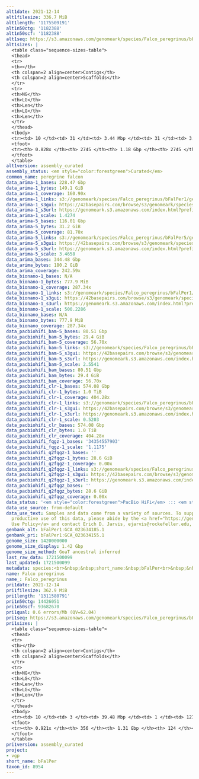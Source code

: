 ```yaml
---
alt1date: 2021-12-14
alt1filesize: 336.7 MiB
alt1length: '1175509191'
alt1n50ctg: '1182388'
alt1n50scf: '1182388'
alt1seq: https://s3.amazonaws.com/genomeark/species/Falco_peregrinus/bFalPer1/assembly_curated/bFalPer1.alt.cur.20211214.fasta.gz
alt1sizes: |
  <table class="sequence-sizes-table">
  <thead>
  <tr>
  <th></th>
  <th colspan=2 align=center>Contigs</th>
  <th colspan=2 align=center>Scaffolds</th>
  </tr>
  <tr>
  <th>NG</th>
  <th>LG</th>
  <th>Len</th>
  <th>LG</th>
  <th>Len</th>
  </tr>
  </thead>
  <tbody>
  <tr><td> 10 </td><td> 31 </td><td> 3.44 Mbp </td><td> 31 </td><td> 3.44 Mbp </td></tr><tr><td> 20 </td><td> 79 </td><td> 2.63 Mbp </td><td> 79 </td><td> 2.63 Mbp </td></tr><tr><td> 30 </td><td> 140 </td><td> 2.00 Mbp </td><td> 140 </td><td> 2.00 Mbp </td></tr><tr><td> 40 </td><td> 221 </td><td> 1.52 Mbp </td><td> 221 </td><td> 1.52 Mbp </td></tr><tr style="background-color:#cccccc;"><td> 50 </td><td> 327 </td><td> 1.18 Mbp </td><td> 327 </td><td> 1.18 Mbp </td></tr><tr><td> 60 </td><td> 472 </td><td> 0.80 Mbp </td><td> 472 </td><td> 0.80 Mbp </td></tr><tr><td> 70 </td><td> 711 </td><td> 441.76 Kbp </td><td> 711 </td><td> 441.76 Kbp </td></tr><tr><td> 80 </td><td> 1434 </td><td> 62.59 Kbp </td><td> 1434 </td><td> 62.59 Kbp </td></tr><tr><td> 90 </td><td> 0 </td><td>  </td><td> 0 </td><td>  </td></tr><tr><td> 100 </td><td> 0 </td><td>  </td><td> 0 </td><td>  </td></tr></tbody>
  <tfoot>
  <tr><th> 0.828x </th><th> 2745 </th><th> 1.18 Gbp </th><th> 2745 </th><th> 1.18 Gbp </th></tr>
  </tfoot>
  </table>
alt1version: assembly_curated
assembly_status: <em style="color:forestgreen">Curated</em>
common_name: peregrine falcon
data_arima-1_bases: 228.47 Gbp
data_arima-1_bytes: 149.1 GiB
data_arima-1_coverage: 160.90x
data_arima-1_links: s3://genomeark/species/Falco_peregrinus/bFalPer1/genomic_data/arima/<br>
data_arima-1_s3gui: https://42basepairs.com/browse/s3/genomeark/species/Falco_peregrinus/bFalPer1/genomic_data/arima/
data_arima-1_s3url: https://genomeark.s3.amazonaws.com/index.html?prefix=species/Falco_peregrinus/bFalPer1/genomic_data/arima/
data_arima-1_scale: 1.4274
data_arima-5_bases: 116.01 Gbp
data_arima-5_bytes: 31.2 GiB
data_arima-5_coverage: 81.70x
data_arima-5_links: s3://genomeark/species/Falco_peregrinus/bFalPer5/genomic_data/arima/<br>
data_arima-5_s3gui: https://42basepairs.com/browse/s3/genomeark/species/Falco_peregrinus/bFalPer5/genomic_data/arima/
data_arima-5_s3url: https://genomeark.s3.amazonaws.com/index.html?prefix=species/Falco_peregrinus/bFalPer5/genomic_data/arima/
data_arima-5_scale: 3.4658
data_arima_bases: 344.48 Gbp
data_arima_bytes: 180.2 GiB
data_arima_coverage: 242.59x
data_bionano-1_bases: N/A
data_bionano-1_bytes: 777.9 MiB
data_bionano-1_coverage: 287.34x
data_bionano-1_links: s3://genomeark/species/Falco_peregrinus/bFalPer1/genomic_data/bionano/<br>
data_bionano-1_s3gui: https://42basepairs.com/browse/s3/genomeark/species/Falco_peregrinus/bFalPer1/genomic_data/bionano/
data_bionano-1_s3url: https://genomeark.s3.amazonaws.com/index.html?prefix=species/Falco_peregrinus/bFalPer1/genomic_data/bionano/
data_bionano-1_scale: 500.2286
data_bionano_bases: N/A
data_bionano_bytes: 777.9 MiB
data_bionano_coverage: 287.34x
data_pacbiohifi_bam-5_bases: 80.51 Gbp
data_pacbiohifi_bam-5_bytes: 29.4 GiB
data_pacbiohifi_bam-5_coverage: 56.70x
data_pacbiohifi_bam-5_links: s3://genomeark/species/Falco_peregrinus/bFalPer5/genomic_data/pacbio_hifi/<br>
data_pacbiohifi_bam-5_s3gui: https://42basepairs.com/browse/s3/genomeark/species/Falco_peregrinus/bFalPer5/genomic_data/pacbio_hifi/
data_pacbiohifi_bam-5_s3url: https://genomeark.s3.amazonaws.com/index.html?prefix=species/Falco_peregrinus/bFalPer5/genomic_data/pacbio_hifi/
data_pacbiohifi_bam-5_scale: 2.5541
data_pacbiohifi_bam_bases: 80.51 Gbp
data_pacbiohifi_bam_bytes: 29.4 GiB
data_pacbiohifi_bam_coverage: 56.70x
data_pacbiohifi_clr-1_bases: 574.08 Gbp
data_pacbiohifi_clr-1_bytes: 1.0 TiB
data_pacbiohifi_clr-1_coverage: 404.28x
data_pacbiohifi_clr-1_links: s3://genomeark/species/Falco_peregrinus/bFalPer1/genomic_data/pacbio_hifi/<br>
data_pacbiohifi_clr-1_s3gui: https://42basepairs.com/browse/s3/genomeark/species/Falco_peregrinus/bFalPer1/genomic_data/pacbio_hifi/
data_pacbiohifi_clr-1_s3url: https://genomeark.s3.amazonaws.com/index.html?prefix=species/Falco_peregrinus/bFalPer1/genomic_data/pacbio_hifi/
data_pacbiohifi_clr-1_scale: 0.5203
data_pacbiohifi_clr_bases: 574.08 Gbp
data_pacbiohifi_clr_bytes: 1.0 TiB
data_pacbiohifi_clr_coverage: 404.28x
data_pacbiohifi_fqgz-1_bases: '34354557903'
data_pacbiohifi_fqgz-1_scale: '1.1175'
data_pacbiohifi_q2fqgz-1_bases: ''
data_pacbiohifi_q2fqgz-1_bytes: 28.6 GiB
data_pacbiohifi_q2fqgz-1_coverage: 0.00x
data_pacbiohifi_q2fqgz-1_links: s3://genomeark/species/Falco_peregrinus/bFalPer1/genomic_data/pacbiohifi_q2fqgz/<br>
data_pacbiohifi_q2fqgz-1_s3gui: https://42basepairs.com/browse/s3/genomeark/species/Falco_peregrinus/bFalPer1/genomic_data/pacbiohifi_q2fqgz/
data_pacbiohifi_q2fqgz-1_s3url: https://genomeark.s3.amazonaws.com/index.html?prefix=species/Falco_peregrinus/bFalPer1/genomic_data/pacbiohifi_q2fqgz/
data_pacbiohifi_q2fqgz_bases: ''
data_pacbiohifi_q2fqgz_bytes: 28.6 GiB
data_pacbiohifi_q2fqgz_coverage: 0.00x
data_status: '<em style="color:forestgreen">PacBio HiFi</em> ::: <em style="color:forestgreen">Arima</em>'
data_use_source: from-default
data_use_text: Samples and data come from a variety of sources. To support fair and
  productive use of this data, please abide by the <a href="https://genome10k.soe.ucsc.edu/data-use-policies/">Data
  Use Policy</a> and contact Erich D. Jarvis, ejarvis@rockefeller.edu, with any questions.
genbank_alt: bFalPer1:GCA_023634185.1
genbank_pri: bFalPer1:GCA_023634155.1
genome_size: 1420000000
genome_size_display: 1.42 Gbp
genome_size_method: GoaT ancestral inferred
last_raw_data: 1721500099
last_updated: 1721500099
metadata: species:<br>&nbsp;&nbsp;short_name:&nbsp;bFalPer<br>&nbsp;&nbsp;name:&nbsp;Falco&nbsp;peregrinus<br>&nbsp;&nbsp;taxon_id:&nbsp;8954<br>&nbsp;&nbsp;common_name:&nbsp;peregrine&nbsp;falcon<br>&nbsp;&nbsp;order:<br>&nbsp;&nbsp;&nbsp;&nbsp;name:&nbsp;Falconiformes<br>&nbsp;&nbsp;family:<br>&nbsp;&nbsp;&nbsp;&nbsp;name:&nbsp;Falconidae<br>&nbsp;&nbsp;individuals:<br>&nbsp;&nbsp;&nbsp;&nbsp;-&nbsp;short_name:&nbsp;bFalPer1<br>&nbsp;&nbsp;&nbsp;&nbsp;&nbsp;&nbsp;provider:&nbsp;Farooq&nbsp;Al-Ajli<br>&nbsp;&nbsp;&nbsp;&nbsp;&nbsp;&nbsp;sex:&nbsp;female<br>&nbsp;&nbsp;&nbsp;&nbsp;&nbsp;&nbsp;subspecies:<br>&nbsp;&nbsp;&nbsp;&nbsp;&nbsp;&nbsp;&nbsp;&nbsp;name:&nbsp;Falco&nbsp;peregrinus&nbsp;calidus<br>&nbsp;&nbsp;&nbsp;&nbsp;&nbsp;&nbsp;&nbsp;&nbsp;common_name:&nbsp;Siberian&nbsp;peregrine&nbsp;falcon<br>&nbsp;&nbsp;&nbsp;&nbsp;&nbsp;&nbsp;&nbsp;&nbsp;taxon_id:&nbsp;495983<br>&nbsp;&nbsp;&nbsp;&nbsp;-&nbsp;short_name:&nbsp;bFalPer5<br>&nbsp;&nbsp;&nbsp;&nbsp;&nbsp;&nbsp;biosample_id:&nbsp;SAMEA115433029<br>&nbsp;&nbsp;&nbsp;&nbsp;&nbsp;&nbsp;sex:<br>&nbsp;&nbsp;genome_size:&nbsp;1420000000<br>&nbsp;&nbsp;genome_size_method:&nbsp;GoaT&nbsp;ancestral&nbsp;inferred<br>&nbsp;&nbsp;project:&nbsp;[&nbsp;vgp&nbsp;]<br>
name: Falco peregrinus
name_: Falco_peregrinus
pri1date: 2021-12-14
pri1filesize: 362.9 MiB
pri1length: '1311580791'
pri1n50ctg: 14426051
pri1n50scf: 93682670
pri1qual: 0.6 errors/Mb (QV=62.04)
pri1seq: https://s3.amazonaws.com/genomeark/species/Falco_peregrinus/bFalPer1/assembly_curated/bFalPer1.pri.cur.20211214.fasta.gz
pri1sizes: |
  <table class="sequence-sizes-table">
  <thead>
  <tr>
  <th></th>
  <th colspan=2 align=center>Contigs</th>
  <th colspan=2 align=center>Scaffolds</th>
  </tr>
  <tr>
  <th>NG</th>
  <th>LG</th>
  <th>Len</th>
  <th>LG</th>
  <th>Len</th>
  </tr>
  </thead>
  <tbody>
  <tr><td> 10 </td><td> 3 </td><td> 39.48 Mbp </td><td> 1 </td><td> 127.34 Mbp </td></tr><tr><td> 20 </td><td> 7 </td><td> 33.42 Mbp </td><td> 2 </td><td> 122.91 Mbp </td></tr><tr><td> 30 </td><td> 11 </td><td> 28.25 Mbp </td><td> 3 </td><td> 122.59 Mbp </td></tr><tr><td> 40 </td><td> 17 </td><td> 18.20 Mbp </td><td> 4 </td><td> 115.61 Mbp </td></tr><tr style="background-color:#cccccc;"><td> 50 </td><td> 26 </td><td style="background-color:#88ff88;"> 14.43 Mbp </td><td> 5 </td><td style="background-color:#88ff88;"> 93.68 Mbp </td></tr><tr><td> 60 </td><td> 38 </td><td> 9.91 Mbp </td><td> 7 </td><td> 85.81 Mbp </td></tr><tr><td> 70 </td><td> 55 </td><td> 6.90 Mbp </td><td> 9 </td><td> 38.95 Mbp </td></tr><tr><td> 80 </td><td> 90 </td><td> 2.68 Mbp </td><td> 14 </td><td> 25.94 Mbp </td></tr><tr><td> 90 </td><td> 193 </td><td> 0.59 Mbp </td><td> 43 </td><td> 1.71 Mbp </td></tr><tr><td> 100 </td><td> 0 </td><td>  </td><td> 0 </td><td>  </td></tr></tbody>
  <tfoot>
  <tr><th> 0.921x </th><th> 356 </th><th> 1.31 Gbp </th><th> 124 </th><th> 1.31 Gbp </th></tr>
  </tfoot>
  </table>
pri1version: assembly_curated
project:
- vgp
short_name: bFalPer
taxon_id: 8954
---
```

